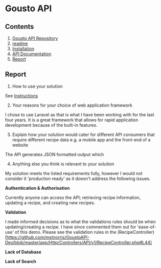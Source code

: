 # Gousto API

## Contents

1. [Gousto API Repository](https://github.com/mstnorris/GoustoAPI-Dev)
2. [readme](readme.md)
3. [Installation](installation.md)
4. [API Documentation](instructions.md)
5. [Report](report.md) 

## Report

1. How to use your solution

See [Instructions](instructions.md)

2. Your reasons for your choice of web application framework

I chose to use Laravel as that is what I have been working with for the last four years. It is a great framework that allows for rapid application development because of the built-in features. 

3. Explain how your solution would cater for different API consumers that require different recipe data e.g. a mobile app and the front-end of a website

The API generates JSON formatted output which 

4. Anything else you think is relevant to your solution

My solution meets the listed requirements fully, however I would not consider it 'production ready' as it doesn't address the following issues.

**Authentication & Authorisation**

Currently anyone can access the API; retrieving recipe information, updating a recipe, and creating new recipes.

**Validation**

I made informed decisions as to what the validations rules should be when updating/creating a recipe. I have since commented them out for 'ease-of-use' of this demo. Please see the validation rules in the (RecipeController)[https://github.com/mstnorris/GoustoAPI-Dev/blob/master/app/Http/Controllers/API/v1/RecipeController.php#L44]

**Lack of Database**

**Lack of Search**